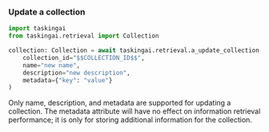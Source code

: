 ### Update a collection

```python
import taskingai
from taskingai.retrieval import Collection

collection: Collection = await taskingai.retrieval.a_update_collection(
    collection_id="$$COLLECTION_ID$$",
    name="new name",
    description="new description",
    metadata={"key": "value"}
)
```

Only name, description, and metadata are supported for updating a collection. The metadata attribute will have no effect on information retrieval performance; it is only for storing additional information for the collection.
